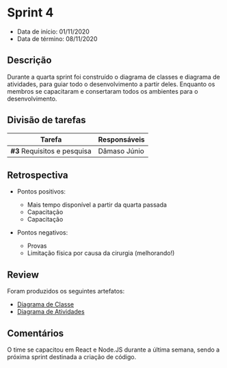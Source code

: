 # Sprint 4

- Data de início: 01/11/2020
- Data de término: 08/11/2020

## Descrição

Durante a quarta sprint foi construído o diagrama de classes e diagrama de atividades, para guiar todo o desenvolvimento a partir deles. Enquanto os membros se capacitaram e consertaram todos os ambientes para o desenvolvimento.

## Divisão de tarefas

|Tarefa|Responsáveis|
|------|------------|
|**#3** Requisitos e pesquisa|Dâmaso Júnio|

## Retrospectiva 

- Pontos positivos: 
    - Mais tempo disponível a partir da quarta passada
    - Capacitação
    - Capacitação 

- Pontos negativos: 
    - Provas
    - Limitação física por causa da cirurgia (melhorando!)


## Review

Foram produzidos os seguintes artefatos: 

- [Diagrama de Classe](../requisitos/diagrama-classe.md)
- [Diagrama de Atividades](../requisitos/diagrama-atividades.md)

## Comentários

O time se capacitou em React e Node.JS durante a última semana, sendo a próxima sprint destinada a criação de código.